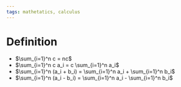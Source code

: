 ```yaml
---
tags: mathetatics, calculus
---
```


# Definition

- $\sum_{i=1}^n c = nc$
- $\sum_{i=1}^n c a_i = c \sum_{i=1}^n a_i$
- $\sum_{i=1}^n (a_i + b_i) = \sum_{i=1}^n a_i + \sum_{i=1}^n b_i$
- $\sum_{i=1}^n (a_i - b_i) = \sum_{i=1}^n a_i - \sum_{i=1}^n b_i$

[^1]: [Calculus: Early Transcendentals](zotero://open-pdf/library/items/EEFDQ9Y5?page=413)